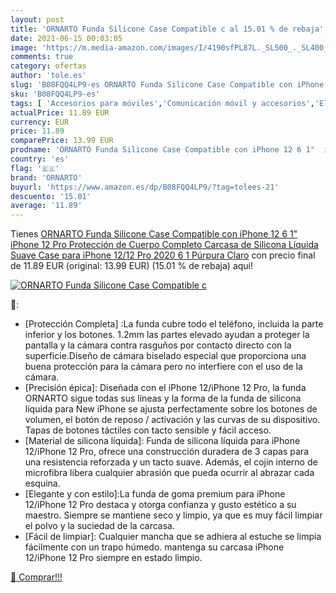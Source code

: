 ```yaml
---
layout: post
title: 'ORNARTO Funda Silicone Case Compatible c al 15.01 % de rebaja'
date: 2021-06-15 00:03:05
image: 'https://m.media-amazon.com/images/I/4190sfPL87L._SL500_._SL400_.jpg'
comments: true
category: ofertas
author: 'tole.es'
slug: 'B08FQQ4LP9-es ORNARTO Funda Silicone Case Compatible con iPhone 12 6 1"...'
sku: 'B08FQQ4LP9-es'
tags: [ 'Accesorios para móviles','Comunicación móvil y accesorios','Electrónica','Fundas y carcasas para teléfonos móviles','iphone','ornarto', ]
actualPrice: 11.89 EUR
currency: EUR
price: 11.89
comparePrice: 13.99 EUR
prodname: 'ORNARTO Funda Silicone Case Compatible con iPhone 12 6 1"  iPhone 12 Pro Protección de Cuerpo Completo Carcasa de Silicona Líquida Suave Case para iPhone 12/12 Pro  2020  6 1 Púrpura Claro'
country: 'es'
flag: '🇪🇸'
brand: 'ORNARTO'
buyurl: 'https://www.amazon.es/dp/B08FQQ4LP9/?tag=tolees-21'
descuento: '15.01'
average: '11.89'
---
```


Tienes [ORNARTO Funda Silicone Case Compatible con iPhone 12 6 1"  iPhone 12 Pro Protección de Cuerpo Completo Carcasa de Silicona Líquida Suave Case para iPhone 12/12 Pro  2020  6 1 Púrpura Claro](https://www.amazon.es/dp/B08FQQ4LP9/?tag=tolees-21) con precio final de  11.89 EUR (original: 13.99 EUR) (15.01 %  de rebaja) aqui!

[![ORNARTO Funda Silicone Case Compatible c](https://m.media-amazon.com/images/I/4190sfPL87L._SL500_._SL400_.jpg)](https://www.amazon.es/dp/B08FQQ4LP9/?tag=tolees-21)

🔎:

- [Protección Completa] :La funda cubre todo el teléfono, incluida la parte inferior y los botones. 1.2mm las partes elevado ayudan a proteger la pantalla y la cámara contra rasguños por contacto directo con la superficie.Diseño de cámara biselado especial que proporciona una buena protección para la cámara pero no interfiere con el uso de la cámara.
- [Precisión épica]: Diseñada con el iPhone 12/iPhone 12 Pro, la funda ORNARTO sigue todas sus líneas y la forma de la funda de silicona líquida para New iPhone se ajusta perfectamente sobre los botones de volumen, el botón de reposo / activación y las curvas de su dispositivo. Tapas de botones táctiles con tacto sensible y fácil acceso.
- [Material de silicona líquida]: Funda de silicona líquida para iPhone 12/iPhone 12 Pro, ofrece una construcción duradera de 3 capas para una resistencia reforzada y un tacto suave. Además, el cojín interno de microfibra libera cualquier abrasión que pueda ocurrir al abrazar cada esquina.
- [Elegante y con estilo]:La funda de goma premium para iPhone 12/iPhone 12 Pro destaca y otorga confianza y gusto estético a su maestro. Siempre se mantiene seco y limpio, ya que es muy fácil limpiar el polvo y la suciedad de la carcasa.
- [Fácil de limpiar]: Cualquier mancha que se adhiera al estuche se limpia fácilmente con un trapo húmedo. mantenga su carcasa iPhone 12/iPhone 12 Pro siempre en estado limpio.

[🛒 Comprar!!!](https://www.amazon.es/dp/B08FQQ4LP9/?tag=tolees-21)
